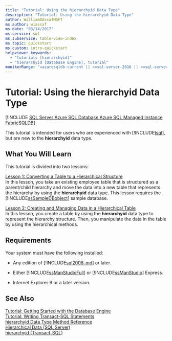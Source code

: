 ```yaml
---
title: "Tutorial: Using the hierarchyid Data Type"
description: "Tutorial: Using the hierarchyid Data Type"
author: WilliamDAssafMSFT
ms.author: wiassaf
ms.date: "03/14/2017"
ms.service: sql
ms.subservice: table-view-index
ms.topic: quickstart
ms.custom: intro-quickstart
helpviewer_keywords:
  - "tutorials [hierarchyid]"
  - "hierarchyid [Database Engine], tutorial"
monikerRange: "=azuresqldb-current || >=sql-server-2016 || >=sql-server-linux-2017 || =azuresqldb-mi-current||=fabric"
---
```

# Tutorial: Using the hierarchyid Data Type
[!INCLUDE [SQL Server Azure SQL Database Azure SQL Managed Instance FabricSQLDB](../../includes/applies-to-version/sql-asdb-asdbmi-fabricsqldb.md)]

This tutorial is intended for users who are experienced with [!INCLUDE[tsql](../../includes/tsql-md.md)], but are new to the **hierarchyid** data type.  
  
## What You Will Learn  
This tutorial is divided into two lessons:  
  
[Lesson 1: Converting a Table to a Hierarchical Structure](../../relational-databases/tables/lesson-1-converting-a-table-to-a-hierarchical-structure.md)  
In this lesson, you take an existing employee table that is structured as a parent/child hierarchy and move the data into a new table that represents the hierarchy by using the **hierarchyid** data type. This lesson requires the [!INCLUDE[ssSampleDBobject](../../includes/sssampledbobject-md.md)] sample database.  
  
[Lesson 2: Creating and Managing Data in a Hierarchical Table](../../relational-databases/tables/lesson-2-creating-and-managing-data-in-a-hierarchical-table.md)  
In this lesson, you create a table by using the **hierarchyid** data type to represent the hierarchy structure. Then, you manipulate the data in the table by using the hierarchical methods.  
  
## Requirements  
Your system must have the following installed:  
  
-   Any edition of [!INCLUDE[sql2008-md](../../includes/sql2008-md.md)] or later.  
  
-   Either [!INCLUDE[ssManStudioFull](../../includes/ssmanstudiofull-md.md)] or [!INCLUDE[ssManStudio](../../includes/ssmanstudio-md.md)] Express.  
  
-   Internet Explorer 6 or a later version.  
  
## See Also  
[Tutorial: Getting Started with the Database Engine](../../relational-databases/tutorial-getting-started-with-the-database-engine.md)  
[Tutorial: Writing Transact-SQL Statements](../../t-sql/tutorial-writing-transact-sql-statements.md)  
[hierarchyid Data Type Method Reference](../../t-sql/data-types/hierarchyid-data-type-method-reference.md)  
[Hierarchical Data &#40;SQL Server&#41;](../../relational-databases/hierarchical-data-sql-server.md)  
[hierarchyid &#40;Transact-SQL&#41;](../../t-sql/data-types/hierarchyid-data-type-method-reference.md)  
  
  
